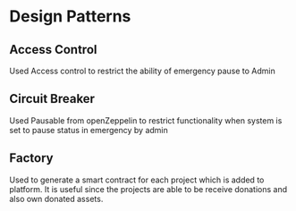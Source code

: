 # Design Patterns
## Access Control
Used Access control to restrict the ability of emergency pause to Admin
## Circuit Breaker
Used Pausable from openZeppelin to restrict functionality when system is set to pause status in emergency by admin
## Factory
Used to generate a smart contract for each project which is added to platform. It is useful since the projects are able to be receive donations and also own donated assets.